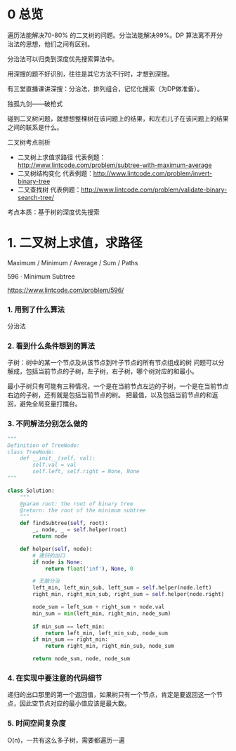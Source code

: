 # 0 总览
遍历法能解决70-80% 的二叉树的问题。分治法能解决99%。DP 算法离不开分治法的思想，他们之间有区别。

分治法可以归类到深度优先搜索算法中。

用深搜的题不好识别，往往是其它方法不行时，才想到深搜。

有三堂直播课讲深搜：分治法，排列组合，记忆化搜索（为DP做准备）。

独孤九剑——破枪式

碰到二叉树问题，就想想整棵树在该问题上的结果，和左右儿子在该问题上的结果之间的联系是什么。

二叉树考点剖析

- 二叉树上求值求路径  代表例题：http://www.lintcode.com/problem/subtree-with-maximum-average
- 二叉树结构变化  代表例题：http://www.lintcode.com/problem/invert-binary-tree
- 二叉查找树  代表例题：http://www.lintcode.com/problem/validate-binary-search-tree/

考点本质：基于树的深度优先搜索

# 1. 二叉树上求值，求路径
Maximum / Minimum / Average / Sum / Paths

596 · Minimum Subtree

https://www.lintcode.com/problem/596/

### 1. 用到了什么算法
分治法

### 2. 看到什么条件想到的算法
子树：树中的某一个节点及从该节点到叶子节点的所有节点组成的树
问题可以分解成，包括当前节点的子树，左子树，右子树，哪个树对应的和最小。

最小子树只有可能有三种情况，一个是在当前节点左边的子树，一个是在当前节点右边的子树，还有就是包括当前节点的树。
把最值，以及包括当前节点的和返回，避免全局变量打擂台。

###  3. 不同解法分别怎么做的
```python
"""
Definition of TreeNode:
class TreeNode:
    def __init__(self, val):
        self.val = val
        self.left, self.right = None, None
"""

class Solution:
    """
    @param root: the root of binary tree
    @return: the root of the minimum subtree
    """
    def findSubtree(self, root):
        _, node, _ = self.helper(root)
        return node

    def helper(self, node):
        # 递归的出口
        if node is None:
            return float('inf'), None, 0

        # 无脑分治
        left_min, left_min_sub, left_sum = self.helper(node.left)
        right_min, right_min_sub, right_sum = self.helper(node.right)

        node_sum = left_sum + right_sum + node.val
        min_sum = min(left_min, right_min, node_sum)
        
        if min_sum == left_min:
            return left_min, left_min_sub, node_sum
        if min_sum == right_min:
            return right_min, right_min_sub, node_sum

        return node_sum, node, node_sum

```

###  4. 在实现中要注意的代码细节
递归的出口那里的第一个返回值，如果树只有一个节点，肯定是要返回这一个节点，因此空节点对应的最小值应该是最大数。


###  5. 时间空间复杂度
O(n)，一共有这么多子树，需要都遍历一遍




